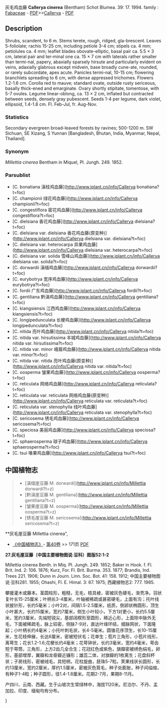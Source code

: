 灰毛鸡血藤 **Callerya cinerea** (Bentham) Schot Blumea. 39: 17. 1994.
family : [Fabaceae](http://www.iplant.cn/info/Fabaceae?t=foc) - [PDF](http://www.iplant.cn/foc/pdf/Fabaceae.pdf)>>[Callerya](http://www.iplant.cn/info/Callerya?t=foc) - [PDF](http://www.iplant.cn/foc/pdf/Callerya.pdf)

## Description

Shrubs, scandent, to 6 m. Stems terete, rough, ridged, gla-brescent. Leaves 5-foliolate; rachis 15-25 cm, including petiole 3-4 cm; stipels ca. 4 mm; petiolules ca. 4 mm; leaflet blades obovate-elliptic, basal pair ca. 5.5 × 3 cm, lateral pair and ter-minal one ca. 15 × 7 cm with laterals rather smaller than termi-nal, papery, abaxially sparsely hirsute and particularly evident on veins, adaxially glabrous except midvein, base broadly cune-ate, rounded, or rarely subcordate, apex acute. Panicles termi-nal, 10-15 cm; flowering branchlets spreading to 6 cm, with dense appressed trichomes. Flowers 1.2-1.6 cm. Corolla red to mauve; standard ovate, outside rusty sericeous, basally thick-ened and emarginate. Ovary shortly stipitate, tomentose, with 5-7 ovules. Legume linear-oblong, ca. 13 × 2 cm, inflated but contracted between seeds, densely gray pubescent. Seeds 1-4 per legume, dark violet, ellipsoid, 1.4-1.8 cm. Fl. Feb-Jul, fr. Aug-Nov.

### Statistics
Secondary evergreen broad-leaved forests by ravines; 500-1200 m. SW Sichuan, SE Xizang, S Yunnan [Bangladesh, Bhutan, India, Myanmar, Nepal, Thailand].

### Synonym
*Millettia cinerea* Bentham in Miquel, Pl. Jungh. 249. 1852.

### Parsublist

* [C.  bonatiana  滇桂鸡血藤](http://www.iplant.cn/info/Callerya bonatiana?t=foc)
* [C.  championii  绿花鸡血藤](http://www.iplant.cn/info/Callerya championii?t=foc)
* [C.  congestiflora  密花鸡血藤](http://www.iplant.cn/info/Callerya congestiflora?t=foc)
* [C.  dielsiana  香花鸡血藤](http://www.iplant.cn/info/Callerya dielsiana?t=foc)
* [C.  dielsiana var. dielsiana  香花鸡血藤(原变种)](http://www.iplant.cn/info/Callerya dielsiana var. dielsiana?t=foc)
* [C.  dielsiana var. heterocarpa  异果鸡血藤](http://www.iplant.cn/info/Callerya dielsiana var. heterocarpa?t=foc)
* [C.  dielsiana var. solida  雪峰山鸡血藤](http://www.iplant.cn/info/Callerya dielsiana var. solida?t=foc)
* [C.  dorwardii  滇缅鸡血藤](http://www.iplant.cn/info/Callerya dorwardii?t=foc)
* [C.  eurybotrya  宽序鸡血藤](http://www.iplant.cn/info/Callerya eurybotrya?t=foc)
* [C.  fordii  广东鸡血藤](http://www.iplant.cn/info/Callerya fordii?t=foc)
* [C.  gentiliana  黔滇鸡血藤](http://www.iplant.cn/info/Callerya gentiliana?t=foc)
* [C.  kiangsiensis  江西鸡血藤](http://www.iplant.cn/info/Callerya kiangsiensis?t=foc)
* [C.  longipedunculata  长梗鸡血藤](http://www.iplant.cn/info/Callerya longipedunculata?t=foc)
* [C.  nitida  亮叶鸡血藤](http://www.iplant.cn/info/Callerya nitida?t=foc)
* [C.  nitida var. hirsutissima  丰城鸡血藤](http://www.iplant.cn/info/Callerya nitida var. hirsutissima?t=foc)
* [C.  nitida var. minor  峨眉鸡血藤](http://www.iplant.cn/info/Callerya nitida var. minor?t=foc)
* [C.  nitida var. nitida  亮叶鸡血藤(原变种)](http://www.iplant.cn/info/Callerya nitida var. nitida?t=foc)
* [C.  oosperma  皱果鸡血藤](http://www.iplant.cn/info/Callerya oosperma?t=foc)
* [C.  reticulata  网络鸡血藤](http://www.iplant.cn/info/Callerya reticulata?t=foc)
* [C.  reticulata var. reticulata  网络鸡血藤(原变种)](http://www.iplant.cn/info/Callerya reticulata var. reticulata?t=foc)
* [C.  reticulata var. stenophylla  线叶鸡血藤](http://www.iplant.cn/info/Callerya reticulata var. stenophylla?t=foc)
* [C.  sericosema  锈毛鸡血藤](http://www.iplant.cn/info/Callerya sericosema?t=foc)
* [C.  speciosa  美丽鸡血藤](http://www.iplant.cn/info/Callerya speciosa?t=foc)
* [C.  sphaerosperma  球子鸡血藤](http://www.iplant.cn/info/Callerya sphaerosperma?t=foc)
* [C.  tsui  喙果鸡血藤](http://www.iplant.cn/info/Callerya tsui?t=foc)


## 中国植物志

> * [滇缅崖豆藤  M.  dorwardi](http://www.iplant.cn/info/Millettia dorwardi?t=z)
> * [黔滇崖豆藤  M.  gentiliana](http://www.iplant.cn/info/Millettia gentiliana?t=z)
> * [皱果崖豆藤  M.  oosperma](http://www.iplant.cn/info/Millettia oosperma?t=z)
> * [锈毛崖豆藤  M.  sericosema](http://www.iplant.cn/info/Millettia sericosema?t=z)


**灰毛崖豆藤 Millettia cinerea",

* [《中国植物志》](http://www.iplant.cn/frps)- [第40卷](http://www.iplant.cn/frps/vol/40) >> 171页 [PDF](http://www.iplant.cn/frps/pdf/40/171.PDF)


**27.灰毛崖豆藤（中国主要植物图说·豆科）图版52:1-2**

Millettia cinerea Benth. in Miq. Pl. Jungh. 249. 1852; Baker in Hook. f. Fl. Brit. Ind. 2: 106. 1876; Kurz, For. Fl. Brit. Burma. 353. 1877; Brandis, Ind. Trees 221. 1906; Dunn in Journ. Linn. Soc. Bot. 41: 158. 1912; 中国主要植物图说·豆科281. 1955; Ohashi, Fl. E. Himal. 3: 67. 1975; 西藏植物志2: 777. 1985.

攀援灌木或藤本。茎圆柱形，粗糙，无毛，枝具棱，密被灰色硬毛，渐秃净。羽状复叶长15-25厘米；叶柄长3-4厘米，叶轴被稀疏或甚密硬毛，上面有沟；托叶线状披针形，长约5毫米；小叶2对，间隔1.5-2.5厘米，纸质，倒卵状椭圆形，顶生小叶甚大，长约15厘米，宽约7厘米，侧生小叶较小，下方1对更小，长约5.5厘米，宽约3厘米，先端短锐尖，基部阔楔形至圆形，稀近心形，上面除中脉外无毛，下面被稀疏毛，脉上较密，侧脉7-9对，直达叶缘环结，细脉网状，下面隆起；小叶柄长约4毫米；小托叶刺毛状，长4-5毫米。圆锥花序顶生，长10-15厘米，生花枝伸展，长达6厘米，密被短伏毛；花单生；苞片三角形，小苞片线形，离萼生；花长1.2-1.6;花梗长约4毫米；花萼钟状，长约3毫米，宽约4毫米，萼齿短于萼筒，三角形，上方2齿几全合生；花冠红色或紫色，旗瓣密被绣色绢毛，卵形，基部增厚，翼瓣和龙骨瓣近镰形；雄蕊二体，对旗瓣的1枚离生；花盘斜杯状；子房线形，密被绒毛，具短柄，花柱旋曲，胚珠5-7粒。荚果线状长圆形，长约13厘米，宽约2厘米，厚约1.5厘米，密被灰色茸毛，种子处膨胀，种子间缢缩，有种子1-4粒；种子圆形，径1.4-1.8厘米。花期2-7月，果期8-11月。

产四川、云南、西藏。生于山坡次生常绿林中，海拔1120米。尼泊尔、不丹、孟加拉、印度、缅甸均有分布。

}